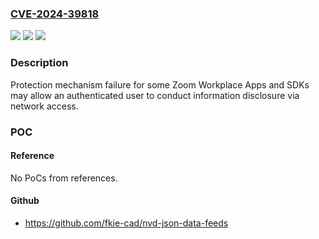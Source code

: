 ### [CVE-2024-39818](https://cve.mitre.org/cgi-bin/cvename.cgi?name=CVE-2024-39818)
![](https://img.shields.io/static/v1?label=Product&message=Zoom%20Workplace%20Apps%20and%20SDKs&color=blue)
![](https://img.shields.io/static/v1?label=Version&message=%3D%20see%20references%20&color=brighgreen)
![](https://img.shields.io/static/v1?label=Vulnerability&message=CWE-522%20Insufficiently%20Protected%20Credentials&color=brighgreen)

### Description

Protection mechanism failure for some Zoom Workplace Apps and SDKs may allow an authenticated user to conduct information disclosure via network access.

### POC

#### Reference
No PoCs from references.

#### Github
- https://github.com/fkie-cad/nvd-json-data-feeds

